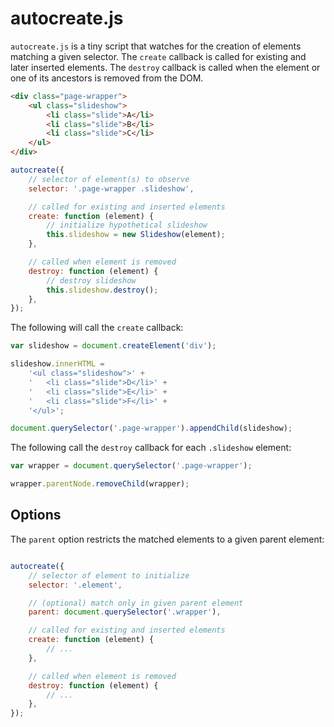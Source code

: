 # autocreate.js

`autocreate.js` is a tiny script that watches for the creation of elements matching a given selector. The `create` callback is called for existing and later inserted elements. The `destroy` callback is called when the element or one of its ancestors is removed from the DOM.

```html
<div class="page-wrapper">
	<ul class="slideshow">
		<li class="slide">A</li>
		<li class="slide">B</li>
		<li class="slide">C</li>
	</ul>
</div>
```

```js
autocreate({
	// selector of element(s) to observe
	selector: '.page-wrapper .slideshow',

	// called for existing and inserted elements
	create: function (element) {
		// initialize hypothetical slideshow
		this.slideshow = new Slideshow(element);
	},

	// called when element is removed
	destroy: function (element) {
		// destroy slideshow
		this.slideshow.destroy();
	},
});

```

The following will call the `create` callback:

```js
var slideshow = document.createElement('div');

slideshow.innerHTML =
	'<ul class="slideshow">' +
	'	<li class="slide">D</li>' +
	'	<li class="slide">E</li>' +
	'	<li class="slide">F</li>' +
	'</ul>';

document.querySelector('.page-wrapper').appendChild(slideshow);
```

The following call the `destroy` callback for each `.slideshow` element:

```js
var wrapper = document.querySelector('.page-wrapper');

wrapper.parentNode.removeChild(wrapper);
```

## Options

The `parent` option restricts the matched elements to a given parent element:

```js

autocreate({
	// selector of element to initialize
	selector: '.element',

	// (optional) match only in given parent element
	parent: document.querySelector('.wrapper'),

	// called for existing and inserted elements
	create: function (element) {
		// ...
	},

	// called when element is removed
	destroy: function (element) {
		// ...
	},
});
```
